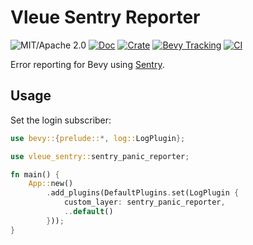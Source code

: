 # Vleue Sentry Reporter

![MIT/Apache 2.0](https://img.shields.io/badge/license-MIT%2FApache-blue.svg)
[![Doc](https://docs.rs/vleue_sentry/badge.svg)](https://docs.rs/vleue_sentry)
[![Crate](https://img.shields.io/crates/v/vleue_sentry.svg)](https://crates.io/crates/vleue_sentry)
[![Bevy Tracking](https://img.shields.io/badge/Bevy%20tracking-main-lightblue)](https://github.com/bevyengine/bevy/blob/main/docs/plugins_guidelines.md#main-branch-tracking)
[![CI](https://github.com/vleue/vleue_sentry/actions/workflows/ci.yml/badge.svg)](https://github.com/vleue/vleue_sentry/actions/workflows/ci.yml)

Error reporting for Bevy using [Sentry](https://sentry.io).

## Usage

Set the login subscriber:

```rust
use bevy::{prelude::*, log::LogPlugin};

use vleue_sentry::sentry_panic_reporter;

fn main() {
    App::new()
        .add_plugins(DefaultPlugins.set(LogPlugin {
            custom_layer: sentry_panic_reporter,
            ..default()
        }));
}
```
